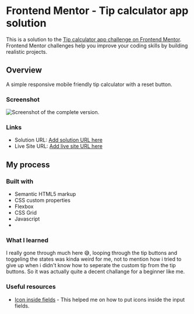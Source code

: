 # Frontend Mentor - Tip calculator app solution

This is a solution to the [Tip calculator app challenge on Frontend Mentor](https://www.frontendmentor.io/challenges/tip-calculator-app-ugJNGbJUX). Frontend Mentor challenges help you improve your coding skills by building realistic projects.

## Overview

A simple responsive mobile friendly tip calculator with a reset button.

### Screenshot

![Screenshot of the complete version.](../tip-calculator/images/screenshot.png)

### Links

- Solution URL: [Add solution URL here](https://your-solution-url.com)
- Live Site URL: [Add live site URL here](https://your-live-site-url.com)

## My process

### Built with

- Semantic HTML5 markup
- CSS custom properties
- Flexbox
- CSS Grid
- Javascript
-

### What I learned

I really gone through much here 😅, looping through the tip buttons and toggeling the states was kinda weird for me, not to mention how i tried to give up when i didn't know how to seperate the custom tip from the tip buttons. So it was actually quite a decent challange for a beginner like me.

### Useful resources

- [Icon inside fields](https://stackoverflow.com/questions/917610/put-icon-inside-input-element-in-a-form) - This helped me on how to put icons inside the input fields.
